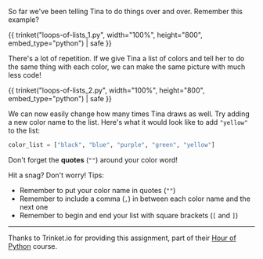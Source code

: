 So far we've been telling Tina to do things over and over.  Remember this example?

{{ trinket("loops-of-lists_1.py", width="100%", height="800", embed_type="python") | safe }}

There's a lot of repetition.  If we give Tina a list of colors and tell her to do the same thing with each color, we can make the same picture with much less code!

{{ trinket("loops-of-lists_2.py", width="100%", height="800", embed_type="python") | safe }}

We can now easily change how many times Tina draws as well.  Try adding a new color name to the list. Here's what it would look like to add `"yellow"` to the list:

```python
color_list = ["black", "blue", "purple", "green", "yellow"]
```

Don't forget the **quotes** (`""`) around your color word!

Hit a snag?  Don't worry! Tips: 
- Remember to put your color name in quotes (`""`)
- Remember to include a comma (`,`) in between each color name and the next one
- Remember to begin and end your list with square brackets (`[` and `]`)

---

Thanks to Trinket.io for providing this assignment, 
part of their [Hour of Python](https://hourofpython.com/a-visual-introduction-to-python/) 
course.